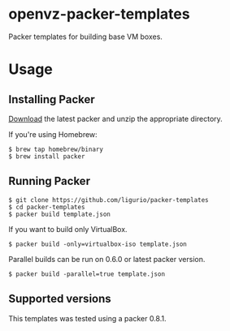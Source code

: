 openvz-packer-templates
=======================

Packer templates for building base VM boxes.

Usage
=====

Installing Packer
-----------------

[Download](http://www.packer.io/downloads.html) the latest packer and unzip the
appropriate directory.

If you're using Homebrew:

    $ brew tap homebrew/binary
    $ brew install packer

Running Packer
--------------

    $ git clone https://github.com/ligurio/packer-templates
    $ cd packer-templates
    $ packer build template.json

If you want to build only VirtualBox.

    $ packer build -only=virtualbox-iso template.json

Parallel builds can be run on 0.6.0 or latest packer version.

    $ packer build -parallel=true template.json


Supported versions
------------------

This templates was tested using a packer 0.8.1.
